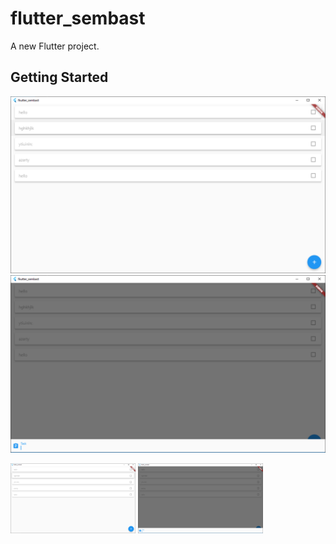 # flutter_sembast

A new Flutter project.

## Getting Started

![List items](1.png)
![Add item](2.PNG)

<img src="1.PNG" alt="a" width="200"/>

<img src="2.PNG" alt="a" width="200"/>

